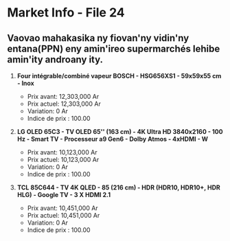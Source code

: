 # Market Info - File 24

## Vaovao mahakasika ny fiovan'ny vidin'ny entana(PPN) eny amin'ireo supermarchés lehibe amin'ity androany ity.

1. **Four intégrable/combiné vapeur BOSCH - HSG656XS1 - 59x59x55 cm - Inox**
   - Prix avant: 12,303,000 Ar
   - Prix actuel: 12,303,000 Ar
   - Variation: 0 Ar
   - Indice de prix : 100.00

2. **LG OLED 65C3 - TV OLED 65'' (163 cm) - 4K Ultra HD 3840x2160 - 100 Hz - Smart TV - Processeur a9 Gen6 - Dolby Atmos - 4xHDMI - W**
   - Prix avant: 10,123,000 Ar
   - Prix actuel: 10,123,000 Ar
   - Variation: 0 Ar
   - Indice de prix : 100.00

3. **TCL 85C644 - TV 4K QLED - 85 (216 cm) - HDR (HDR10, HDR10+, HDR HLG) - Google TV - 3 X HDMI 2.1**
   - Prix avant: 10,451,000 Ar
   - Prix actuel: 10,451,000 Ar
   - Variation: 0 Ar
   - Indice de prix : 100.00


